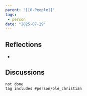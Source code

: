 ```yaml
---
parent: "[[0-People]]"
tags:
 - person
date: "2025-07-29"
---
```

## Reflections
* 
## Discussions
```tasks
not done
tag includes #person/ole_christian
```

